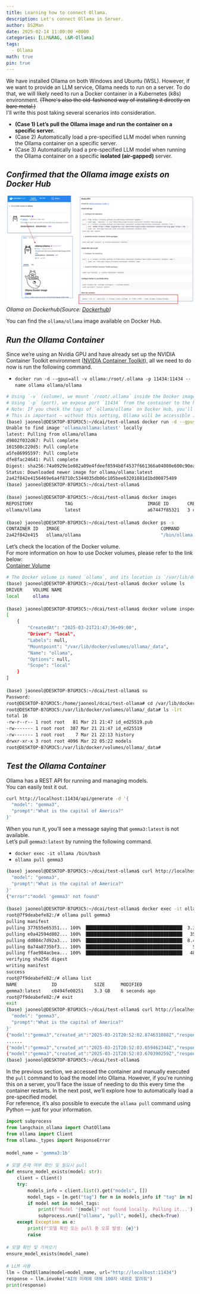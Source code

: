 ```yaml
---
title: Learning how to connect Ollama.
description: Let's connect Ollama in Server.
author: DS2Man
date: 2025-02-14 11:00:00 +0000
categories: [LLM&RAG, L&R-Ollama]
tags:
  - Ollama
math: true
pin: true
---
```


We have installed Ollama on both Windows and Ubuntu (WSL). However, if we want to provide an LLM service, Ollama needs to run on a server. To do that, we will likely need to run a Docker container in a Kubernetes (k8s) environment.  ~~(There's also the old-fashioned way of installing it directly on bare metal.)~~      
I'll write this post taking several scenarios into consideration.

<!--
우리는 ollama를 windows와 Ubuntu(WSL)에 설치해 보았다. 그런데 우리가 LLM 서비스를 하려면 Ollama가 서버에서 동작해야하고 그렇게 하려면 k8s환경에서 docker container를 run해서 진행해야할 것이다.~~(bare metal 에 직접 설치하는 옛날 방식도 있긴하다.)~~ 
몇가지 상황을 고려해서 글을 쓰도록 하겠다.
-->

- **(Case 1) Let’s pull the Ollama image and run the container on a specific server.**
- (Case 2) Automatically load a pre-specified LLM model when running the Ollama container on a specific server.
- (Case 3) Automatically load a pre-specified LLM model when running the Ollama container on a specific **isolated (air-gapped)** server.

<!--
다음과 같이 가졍하고 진행하겠다.
(상황1)특정 서버에서 운영한다고 가정하고 ollama image를 가져와서 container 를 실행해 보자.
-->

## *Confirmed that the Ollama image exists on Docker Hub*

![Ollama on Dockerhub](/assets/img/llm&rag/ollama/2025-02-14-Ollama4_1.png)
_Ollama on Dockerhub(Source: [Dockerhub](https://hub.docker.com/r/ollama/ollama/))_

You can find the `ollama/ollama` image available on Docker Hub.    

## *Run the Ollama Container*

Since we’re using an Nvidia GPU and have already set up the NVIDIA Container Toolkit environment ([NVIDIA Container Toolkit](/posts/Docker-Setup6)), all we need to do now is run the following command.

<!--
Dockerhub에 들어가면 ollama/ollama image가 존재하는 것을 확인할 수 있다. 
앞서 Nvidia GPU를 사용하고 있고, NVIDIA Container Tookit 환경구성까지 했기 때문에([NVIDIA Contrainer Toolkit](/posts/Docker-Setup6)), 아래 명령어만 실행하면 된다.
-->

- `docker run -d --gpus=all -v ollama:/root/.ollama -p 11434:11434 --name ollama ollama/ollama`    

```bash
# Using `-v` (volume), we mount `/root/.ollama` inside the Docker image to the `ollama` folder on Ubuntu.
# Using `-p` (port), we expose port `11434` from the container to the host.
# Note: If you check the tags of `ollama/ollama` on Docker Hub, you'll see that `ENV OLLAMA_HOST=0.0.0.0:11434` is set. 
# This is important — without this setting, Ollama will be accessible inside the container, but not from outside the container.
(base) jaoneol@DESKTOP-B7GM3C5:~/dcai/test-ollama$ docker run -d --gpus=all -v ollama:/root/.ollama -p 11434:11434 --name ollama ollama/ollama
Unable to find image 'ollama/ollama:latest' locally
latest: Pulling from ollama/ollama
d9802f032d67: Pull complete
161508c220d5: Pull complete
a5fe86995597: Pull complete
dfe8fac24641: Pull complete
Digest: sha256:74a0929e1e082a09e4fdeef8594b8f4537f661366a04080e600c90ea9f712721
Status: Downloaded newer image for ollama/ollama:latest
2a42f842e4156469e6a4f8710c5344035db06c105bee63201881d1bd00875489
(base) jaoneol@DESKTOP-B7GM3C5:~/dcai/test-ollama$ 

(base) jaoneol@DESKTOP-B7GM3C5:~/dcai/test-ollama$ docker images
REPOSITORY            TAG                            IMAGE ID       CREATED        SIZE
ollama/ollama         latest                         a67447f85321   3 days ago     3.45GB

(base) jaoneol@DESKTOP-B7GM3C5:~/dcai/test-ollama$ docker ps -s
CONTAINER ID   IMAGE                                      COMMAND                  CREATED       STATUS                 PORTS                                                                                      NAMES               SIZE
2a42f842e415   ollama/ollama                              "/bin/ollama serve"      8 hours ago   Up 7 hours             0.0.0.0:11434->11434/tcp, :::11434->11434/tcp                                              ollama              11.4kB (virtual 3.45GB)
```

Let’s check the location of the Docker volume.  
For more information on how to use Docker volumes, please refer to the link below:  
[Container Volume](/posts/Docker-Understanding6)

<!--
docker volume 위치를 파악해보자.
docker volume 사용법은 아래 링크를 참고바란다.
[NVIDIA Contrainer Toolkit](/posts/Docker-Understanding6)
-->

```bash
# The Docker volume is named `ollama`, and its location is `/var/lib/docker/volumes/ollama/_data`.
(base) jaoneol@DESKTOP-B7GM3C5:~/dcai/test-ollama$ docker volume ls
DRIVER    VOLUME NAME
local     ollama

(base) jaoneol@DESKTOP-B7GM3C5:~/dcai/test-ollama$ docker volume inspect ollama
[
    {
        "CreatedAt": "2025-03-21T21:47:36+09:00",
        "Driver": "local",
        "Labels": null,
        "Mountpoint": "/var/lib/docker/volumes/ollama/_data",
        "Name": "ollama",
        "Options": null,
        "Scope": "local"
    }
]

(base) jaoneol@DESKTOP-B7GM3C5:~/dcai/test-ollama$ su
Password:
root@DESKTOP-B7GM3C5:/home/jaoneol/dcai/test-ollama# cd /var/lib/docker/volumes/ollama/_data
root@DESKTOP-B7GM3C5:/var/lib/docker/volumes/ollama/_data# ls -lrt
total 16
-rw-r--r-- 1 root root   81 Mar 21 21:47 id_ed25519.pub
-rw------- 1 root root  387 Mar 21 21:47 id_ed25519
-rw------- 1 root root    7 Mar 21 22:13 history
drwxr-xr-x 3 root root 4096 Mar 22 05:22 models
root@DESKTOP-B7GM3C5:/var/lib/docker/volumes/ollama/_data#
```

## *Test the Ollama Container*

Ollama has a REST API for running and managing models.  
You can easily test it out.

```bash
curl http://localhost:11434/api/generate -d '{
  "model": "gemma3",
  "prompt":"What is the capital of America?"
}'
```

When you run it, you’ll see a message saying that `gemma3:latest` is not available.  
Let’s pull `gemma3:latest` by running the following command.

- `docker exec -it ollama /bin/bash`   
-  `ollama pull gemma3`

```bash
(base) jaoneol@DESKTOP-B7GM3C5:~/dcai/test-ollama$ curl http://localhost:11434/api/generate -d '{
  "model": "gemma3",
  "prompt":"What is the capital of America?"
}'
{"error":"model 'gemma3' not found"

(base) jaoneol@DESKTOP-B7GM3C5:~/dcai/test-ollama$ docker exec -it ollama /bin/bash
root@7f9deabefe82:/# ollama pull gemma3
pulling manifest
pulling 377655e65351... 100% ▕████████████████████████████████████▏ 3.3 GB
pulling e0a42594d802... 100% ▕████████████████████████████████████▏  358 B
pulling dd084c7d92a3... 100% ▕████████████████████████████████████▏ 8.4 KB
pulling 0a74a8735bf3... 100% ▕████████████████████████████████████▏   55 B
pulling ffae984acbea... 100% ▕████████████████████████████████████▏  489 B
verifying sha256 digest
writing manifest
success
root@7f9deabefe82:/# ollama list
NAME             ID              SIZE      MODIFIED
gemma3:latest    c0494fe00251    3.3 GB    6 seconds ago
root@7f9deabefe82:/# exit
exit
(base) jaoneol@DESKTOP-B7GM3C5:~/dcai/test-ollama$ curl http://localhost:11434/api/generate -d '{
  "model": "gemma3",
  "prompt":"What is the capital of America?"
}'
{"model":"gemma3","created_at":"2025-03-21T20:52:02.874631088Z","response":"The","done":false}
......
{"model":"gemma3","created_at":"2025-03-21T20:52:03.659462344Z","response":"?","done":false}
{"model":"gemma3","created_at":"2025-03-21T20:52:03.670390259Z","response":"","done":true,"done_reason":"stop","context":[105,2364,107,3689,563,506,5279,529,5711,236881,106,107,105,4368,107,818,5279,529,506,3640,4184,529,5711,563,5213,42804,236764,622,236761,236780,99382,236743,108,1509,11979,573,9252,529,18693,236761,103453,236743,108,6294,611,1461,531,1281,4658,919,1003,7693,236764,622,236761,236780,236761,653,506,749,236761,236773,236761,3251,236881],"total_duration":8892756097,"load_duration":7656020945,"prompt_eval_count":16,"prompt_eval_duration":439450067,"eval_count":51,"eval_duration":796620275}
(base) jaoneol@DESKTOP-B7GM3C5:~/dcai/test-ollama$
```

In the previous section, we accessed the container and manually executed the `pull` command to load the model into Ollama. However, if you're running this on a server, you'll face the issue of needing to do this every time the container restarts.  In the next post, we’ll explore how to automatically load a pre-specified model.    
For reference, it’s also possible to execute the `ollama pull` command using Python — just for your information.
<!--
위에서는 Ollama에 model을 가져오기 위해서 container에 접속해서 pull 명령어를 직접 실행했다.
만약 서버에서 운영된다면 container 재실행될때마다 봐야하는 문제가 있다.
다음 글에서는 미리 지정한 model을 가져오는 방법을 알아볼 것이다.

참고로 python으로 ollama pull 명령을 할수 있는 방안도 있는데, 참고만 하자.
-->

```python
import subprocess
from langchain_ollama import ChatOllama
from ollama import Client
from ollama._types import ResponseError

model_name = 'gemma3:1b'

# 모델 존재 여부 확인 및 필요시 pull
def ensure_model_exists(model: str):
    client = Client()
    try:
        models_info = client.list().get("models", [])
        model_tags = [m.get("tag") for m in models_info if "tag" in m]
        if model not in model_tags:
            print(f'Model "{model}" not found locally. Pulling it...')
            subprocess.run(["ollama", "pull", model], check=True)
    except Exception as e:
        print(f"모델 확인 또는 pull 중 오류 발생: {e}")
        raise

# 모델 확인 및 가져오기
ensure_model_exists(model_name)

# LLM 사용
llm = ChatOllama(model=model_name, url="http://localhost:11434")
response = llm.invoke("AI의 미래에 대해 100자 내외로 알려줘")
print(response)
```